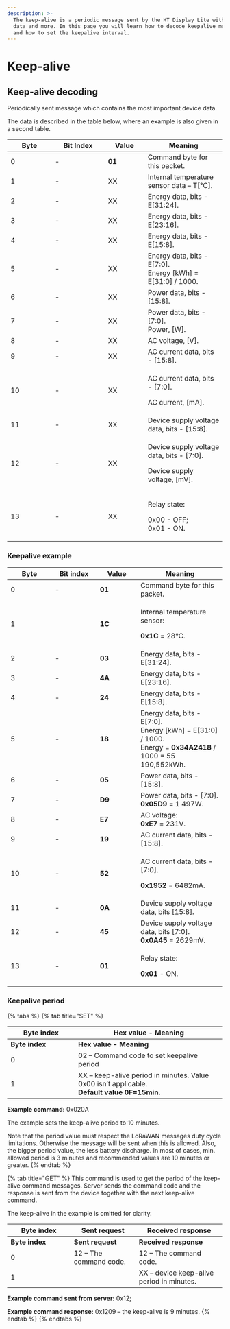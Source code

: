 ```yaml
---
description: >-
  The keep-alive is a periodic message sent by the HT Display Lite with sensor
  data and more. In this page you will learn how to decode keepalive messages
  and how to set the keepalive interval.
---
```


# Keep-alive

## Keep-alive decoding

Periodically sent message which contains the most important device data.

The data is described in the table below, where an example is also given in a second table.

<table><thead><tr><th width="87.66666666666669">Byte</th><th width="108">Bit Index</th><th width="77">Value</th><th>Meaning</th></tr></thead><tbody><tr><td>0</td><td>-</td><td><strong>01</strong></td><td>Command byte for this packet.</td></tr><tr><td>1</td><td>-</td><td>XX</td><td>Internal temperature sensor data – T[°C].</td></tr><tr><td>2</td><td>-</td><td>XX</td><td>Energy data, bits - E[31:24].  </td></tr><tr><td>3</td><td>-</td><td>XX</td><td>Energy data, bits - E[23:16].  </td></tr><tr><td>4</td><td>-</td><td>XX</td><td>Energy data, bits - E[15:8].  </td></tr><tr><td>5</td><td>-</td><td>XX</td><td>Energy data, bits - E[7:0]. <br>Energy [kWh] = E[31:0] / 1000.</td></tr><tr><td>6</td><td>-</td><td>XX</td><td>Power data, bits - [15:8]. </td></tr><tr><td>7</td><td>-</td><td>XX</td><td>Power data, bits - [7:0]. <br>Power, [W]. </td></tr><tr><td>8</td><td>-</td><td>XX</td><td>AC voltage, [V].</td></tr><tr><td>9</td><td>-</td><td>XX</td><td>AC current data, bits - [15:8]. </td></tr><tr><td>10</td><td>-</td><td>XX</td><td><p>AC current data, bits - [7:0]. </p><p>AC current, [mA].</p></td></tr><tr><td>11</td><td>-</td><td>XX</td><td>Device supply voltage data, bits - [15:8].</td></tr><tr><td>12</td><td>-</td><td>XX</td><td><p>Device supply voltage data, bits - [7:0]. </p><p>Device supply voltage, [mV].</p></td></tr><tr><td>13</td><td>-</td><td>XX</td><td><p>Relay state:</p><p>0x00 - OFF;<br>0x01 - ON.</p></td></tr></tbody></table>

### Keepalive example

<table><thead><tr><th width="87.66666666666669">Byte</th><th width="89">Bit index</th><th width="79">Value</th><th>Meaning</th></tr></thead><tbody><tr><td>0</td><td>-</td><td><strong>01</strong></td><td>Command byte for this packet.</td></tr><tr><td>1</td><td></td><td><strong>1C</strong></td><td><p>Internal temperature sensor:</p><p><strong>0x1C</strong> = 28°C.</p></td></tr><tr><td>2</td><td>-</td><td><strong>03</strong></td><td>Energy data, bits - E[31:24]. </td></tr><tr><td>3</td><td>-</td><td><strong>4A</strong></td><td>Energy data, bits - E[23:16].</td></tr><tr><td>4</td><td>-</td><td><strong>24</strong></td><td>Energy data, bits - E[15:8]. </td></tr><tr><td>5</td><td>-</td><td><strong>18</strong></td><td>Energy data, bits - E[7:0]. <br>Energy [kWh] = E[31:0] / 1000.<br>Energy = <strong>0x34A2418</strong> / 1000 = 55 190,552kWh.</td></tr><tr><td>6</td><td>-</td><td><strong>05</strong></td><td>Power data, bits - [15:8]. </td></tr><tr><td>7</td><td>-</td><td><strong>D9</strong></td><td>Power data, bits - [7:0]. <br><strong>0x05D9</strong> = 1 497W. </td></tr><tr><td>8</td><td>-</td><td><strong>E7</strong></td><td>AC voltage:<br><strong>0xE7</strong> = 231V.</td></tr><tr><td>9</td><td>-</td><td><strong>19</strong></td><td>AC current data, bits - [15:8]. </td></tr><tr><td>10</td><td>-</td><td><strong>52</strong></td><td><p>AC current data, bits - [7:0].  </p><p><strong>0x1952</strong> = 6482mA.</p></td></tr><tr><td>11</td><td>-</td><td><strong>0A</strong></td><td>Device supply voltage data, bits [15:8].</td></tr><tr><td>12</td><td>-</td><td><strong>45</strong></td><td>Device supply voltage data, bits [7:0]. <br><strong>0x0A45</strong> = 2629mV.</td></tr><tr><td>13</td><td>-</td><td><strong>01</strong></td><td><p>Relay state:</p><p><strong>0x01</strong> - ON.</p></td></tr></tbody></table>

### Keepalive period

{% tabs %}
{% tab title="SET" %}
<table data-header-hidden><thead><tr><th width="142">Byte index</th><th>Hex value - Meaning</th></tr></thead><tbody><tr><td><strong>Byte index</strong></td><td><strong>Hex value - Meaning</strong></td></tr><tr><td>0</td><td>02 – Command code to set keepalive period</td></tr><tr><td>1</td><td>XX – keep-alive period in minutes. Value 0x00 isn’t applicable.<br><strong>Default value 0F=15min.</strong></td></tr></tbody></table>

**Example command:** 0x020A

The example sets the keep-alive period to 10 minutes.

Note that the period value must respect the LoRaWAN messages duty cycle limitations. Otherwise the message will be sent when this is allowed. Also, the bigger period value, the less battery discharge. In most of cases, min. allowed period is 3 minutes and recommended values are 10 minutes or greater.
{% endtab %}

{% tab title="GET" %}
This command is used to get the period of the keep-alive command messages. Server sends the command code and the response is sent from the device together with the next keep-alive command.&#x20;

The keep-alive in the example is omitted for clarity.

<table data-header-hidden><thead><tr><th width="131.66666666666666">Byte index</th><th width="136">Sent request</th><th>Received response</th></tr></thead><tbody><tr><td><strong>Byte index</strong></td><td><strong>Sent request</strong></td><td><strong>Received response</strong></td></tr><tr><td>0</td><td>12 – The command code.</td><td>12 – The command code.</td></tr><tr><td>1</td><td></td><td>XX – device keep-alive period in minutes.</td></tr></tbody></table>

**Example command sent from server:** 0x12;

**Example command response:** 0x1209 – the keep-alive is 9 minutes.
{% endtab %}
{% endtabs %}
